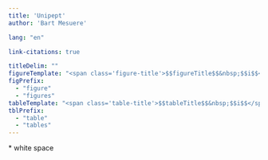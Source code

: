 ```yaml
---
title: 'Unipept'
author: 'Bart Mesuere'

lang: "en"

link-citations: true

titleDelim: ""
figureTemplate: "<span class='figure-title'>$$figureTitle$$&nbsp;$$i$$</span> $$t$$"
figPrefix:
  - "figure"
  - "figures"
tableTemplate: "<span class='table-title'>$$tableTitle$$&nbsp;$$i$$</span> $$t$$"
tblPrefix:
  - "table"
  - "tables"
---
```

<div class='front-matter'>
<div class="todo">
* white space
</div>
</div>
